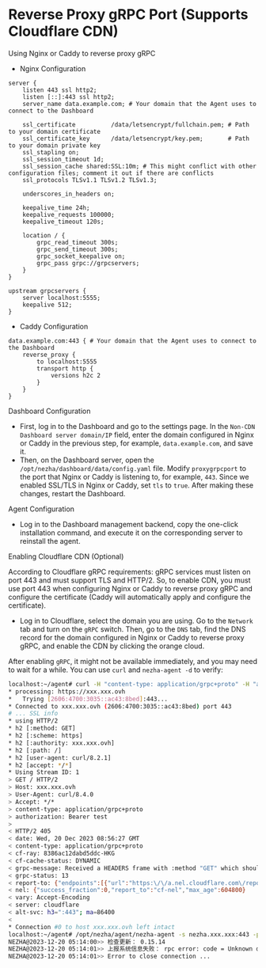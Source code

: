 # Reverse Proxy gRPC Port (Supports Cloudflare CDN)
Using Nginx or Caddy to reverse proxy gRPC

- Nginx Configuration

```nginx
server {
    listen 443 ssl http2;
    listen [::]:443 ssl http2;
    server_name data.example.com; # Your domain that the Agent uses to connect to the Dashboard

    ssl_certificate          /data/letsencrypt/fullchain.pem; # Path to your domain certificate
    ssl_certificate_key      /data/letsencrypt/key.pem;       # Path to your domain private key
    ssl_stapling on;
    ssl_session_timeout 1d;
    ssl_session_cache shared:SSL:10m; # This might conflict with other configuration files; comment it out if there are conflicts
    ssl_protocols TLSv1.1 TLSv1.2 TLSv1.3;

    underscores_in_headers on;

    keepalive_time 24h;
    keepalive_requests 100000;
    keepalive_timeout 120s;

    location / {
        grpc_read_timeout 300s;
        grpc_send_timeout 300s;
        grpc_socket_keepalive on;
        grpc_pass grpc://grpcservers;
    }
}

upstream grpcservers {
    server localhost:5555;
    keepalive 512;
}
```

- Caddy Configuration

```
data.example.com:443 { # Your domain that the Agent uses to connect to the Dashboard
    reverse_proxy {
        to localhost:5555
        transport http {
            versions h2c 2
        }
    }
}
```

Dashboard Configuration

- First, log in to the Dashboard and go to the settings page. In the `Non-CDN Dashboard server domain/IP` field, enter the domain configured in Nginx or Caddy in the previous step, for example, `data.example.com`, and save it.
- Then, on the Dashboard server, open the `/opt/nezha/dashboard/data/config.yaml` file. Modify `proxygrpcport` to the port that Nginx or Caddy is listening to, for example, `443`. Since we enabled SSL/TLS in Nginx or Caddy, set `tls` to `true`. After making these changes, restart the Dashboard.

Agent Configuration

- Log in to the Dashboard management backend, copy the one-click installation command, and execute it on the corresponding server to reinstall the agent.

Enabling Cloudflare CDN (Optional)

According to Cloudflare gRPC requirements: gRPC services must listen on port 443 and must support TLS and HTTP/2. 
So, to enable CDN, you must use port 443 when configuring Nginx or Caddy to reverse proxy gRPC and configure the certificate (Caddy will automatically apply and configure the certificate).

- Log in to Cloudflare, select the domain you are using. Go to the `Network` tab and turn on the `gRPC` switch. Then, go to the `DNS` tab, find the DNS record for the domain configured in Nginx or Caddy to reverse proxy gRPC, and enable the CDN by clicking the orange cloud.

After enabling `gRPC`, it might not be available immediately, and you may need to wait for a while. You can use `curl` and `nezha-agent -d` to verify:

```bash
localhost:~/agent# curl -H "content-type: application/grpc+proto" -H "authorization: Bearer test" https://xxx.xxx.ovh -v 
* processing: https://xxx.xxx.ovh
*   Trying [2606:4700:3035::ac43:8bed]:443...
* Connected to xxx.xxx.ovh (2606:4700:3035::ac43:8bed) port 443
# ... SSL info
* using HTTP/2
* h2 [:method: GET]
* h2 [:scheme: https]
* h2 [:authority: xxx.xxx.ovh]
* h2 [:path: /]
* h2 [user-agent: curl/8.2.1]
* h2 [accept: */*]
* Using Stream ID: 1
> GET / HTTP/2
> Host: xxx.xxx.ovh
> User-Agent: curl/8.4.0
> Accept: */*
> content-type: application/grpc+proto
> authorization: Bearer test
> 
< HTTP/2 405 
< date: Wed, 20 Dec 2023 08:56:27 GMT
< content-type: application/grpc+proto
< cf-ray: 8386ac12dabd5ddc-HKG
< cf-cache-status: DYNAMIC
< grpc-message: Received a HEADERS frame with :method "GET" which should be POST
< grpc-status: 13
< report-to: {"endpoints":[{"url":"https:\/\/a.nel.cloudflare.com\/report\/v3?s=%2BTjgJvXWyRF11nUOYx9Lq7UDC1xOYBLtjvWrdjVJQIqu9YqnFJeZFran2KRs6zabQc%2BLV8AubNqYRYDb7hQAZe6bglmVz0wQjrb0tNovYf%2B59SAp%2BQfZnH%2BAFDydNT95ZCmTPnKgWetcwQiUfXU%3D"}],"group":"cf-nel","max_age":604800}
< nel: {"success_fraction":0,"report_to":"cf-nel","max_age":604800}
< vary: Accept-Encoding
< server: cloudflare
< alt-svc: h3=":443"; ma=86400
< 
* Connection #0 to host xxx.xxx.ovh left intact
localhost:~/agent# /opt/nezha/agent/nezha-agent -s nezha.xxx.xxx:443 -p YOUR_KEY --tls -d
NEZHA@2023-12-20 05:14:00>> 检查更新： 0.15.14
NEZHA@2023-12-20 05:14:01>> 上报系统信息失败： rpc error: code = Unknown desc = EOF # You need to modify the GRPCHost and TLS options in the Dashboard /opt/nezha/dashboard/data/config.yaml
NEZHA@2023-12-20 05:14:01>> Error to close connection ...
```